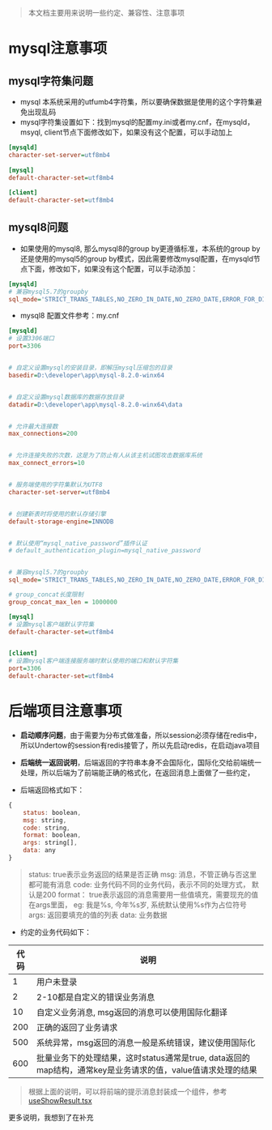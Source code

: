 
> 本文档主要用来说明一些约定、兼容性、注意事项

# mysql注意事项
## mysql字符集问题
- mysql 本系统采用的utfumb4字符集，所以要确保数据是使用的这个字符集避免出现乱码
- mysql字符集设置如下：找到mysql的配置my.ini或者my.cnf，在mysqld，msyql, client节点下面修改如下，如果没有这个配置，可以手动加上

```ini
[mysqld]
character-set-server=utf8mb4
 
[mysql]
default-character-set=utf8mb4
 
[client]
default-character-set=utf8mb4
```

## mysql8问题
- 如果使用的mysql8, 那么mysql8的group by更遵循标准，本系统的group by还是使用的mysql5的group by模式，因此需要修改mysql配置，在mysqld节点下面，修改如下，如果没有这个配置，可以手动添加：

```ini
[mysqld]
# 兼容mysql5.7的groupby
sql_mode='STRICT_TRANS_TABLES,NO_ZERO_IN_DATE,NO_ZERO_DATE,ERROR_FOR_DIVISION_BY_ZERO,NO_ENGINE_SUBSTITUTION'

```

- mysql8 配置文件参考：my.cnf
```ini
[mysqld]
# 设置3306端口
port=3306


# 自定义设置mysql的安装目录，即解压mysql压缩包的目录
basedir=D:\developer\app\mysql-8.2.0-winx64


# 自定义设置mysql数据库的数据存放目录
datadir=D:\developer\app\mysql-8.2.0-winx64\data


# 允许最大连接数
max_connections=200


# 允许连接失败的次数，这是为了防止有人从该主机试图攻击数据库系统
max_connect_errors=10


# 服务端使用的字符集默认为UTF8
character-set-server=utf8mb4


# 创建新表时将使用的默认存储引擎
default-storage-engine=INNODB


# 默认使用“mysql_native_password”插件认证
# default_authentication_plugin=mysql_native_password


# 兼容mysql5.7的groupby
sql_mode='STRICT_TRANS_TABLES,NO_ZERO_IN_DATE,NO_ZERO_DATE,ERROR_FOR_DIVISION_BY_ZERO,NO_ENGINE_SUBSTITUTION'

# group_concat长度限制
group_concat_max_len = 1000000

[mysql]
# 设置mysql客户端默认字符集
default-character-set=utf8mb4


[client]
# 设置mysql客户端连接服务端时默认使用的端口和默认字符集
port=3306
default-character-set=utf8mb4

```

# 后端项目注意事项
- **启动顺序问题**，由于需要为分布式做准备，所以session必须存储在redis中，所以Undertow的session有redis接管了，所以先启动redis，在启动java项目

- **后端统一返回说明**，后端返回的字符串本身不会国际化，国际化交给前端统一处理，所以后端为了前端能正确的格式化，在返回消息上面做了一些约定，

- 后端返回格式如下：
```javascript
{
    status: boolean,
    msg: string,
    code: string,
    format: boolean,
    args: string[],
    data: any
}
```

> status: true表示业务返回的结果是否正确
> msg: 消息，不管正确与否这里都可能有消息
> code: 业务代码不同的业务代码，表示不同的处理方式， 默认是200
> format： true表示返回的消息需要用一些值填充，需要现充的值在args里面， eg: 我是%s, 今年%s岁, 系统默认使用%s作为占位符号
> args: 返回要填充的值的列表
> data: 业务数据

- 约定的业务代码如下：

| 代码 | 说明 | 
| ---- | ---- |
|  1 | 用户未登录 |
|  2 | 2-10都是自定义的错误业务消息 |
| 10   | 自定义业务消息, msg返回的消息可以使用国际化翻译 |
| 200  | 正确的返回了业务请求 |
| 500  | 系统异常，msg返回的消息一般是系统错误，建议使用国际化 |
| 600  | 批量业务下的处理结果，这时status通常是true, data返回的map结构，通常key是业务请求的值，value值请求处理的结果 |

> 根据上面的说明，可以将前端的提示消息封装成一个组件，参考[useShowResult.tsx](../codebase/admin/src/hooks//useShowResult.tsx)


更多说明，我想到了在补充
